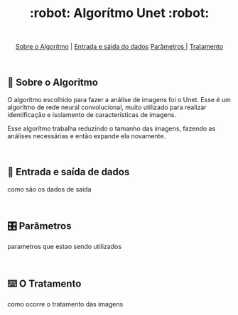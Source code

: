 <div align="center">
  <h1> :robot: Algorítmo Unet :robot: </h1> 
</div>

<br id="topo">
<p align="center">
    <a href="#sobre">Sobre o Algorítmo</a>  |  
    <a href="#entrada">Entrada e sáida do dados</a>
    <a href="#par"> Parâmetros </a>  |  
    <a href="#trata"> Tratamento </a>
</p>

<br>

<h2 id="sobre"> 📝 Sobre o Algoritmo </h2>

O algorítmo escolhido para fazer a análise de imagens foi o Unet. Esse é um algorítmo de rede neural convolucional, muito utilizado para realizar identificação e isolamento de características de imagens.

Esse algorítmo trabalha reduzindo o tamanho das imagens, fazendo as análises necessárias e então expande ela novamente.

<br>

<h2 id="entrada"> 📑 Entrada e saída de dados </h2>

como são os dados de saida

<br>

<h2 id="par"> 🎛️ Parâmetros </h2>

parametros que estao sendo utilizados

<br>

<h2 id="trata"> ⌨️ O Tratamento </h2>

como ocorre o tratamento das imagens



